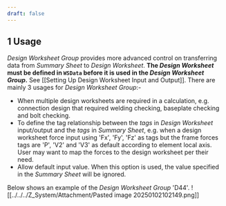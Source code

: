 ```yaml
---
draft: false
---
```

## 1	Usage
*Design Worksheet Group* provides more advanced control on transferring data from *Summary Sheet* to *Design Worksheet*. **The *Design Worksheet* must be defined in `WSData` before it is used in the *Design Worksheet Group*.** See [[Setting Up Design Worksheet Input and Output]]. There are mainly 3 usages for *Design Worksheet Group*:-
- When multiple design worksheets are required in a calculation, e.g. connection design that required welding checking, baseplate checking and bolt checking. 
- To define the tag relationship between the *tags* in *Design Worksheet* input/output and the *tags* in *Summary Sheet*, e.g. when a design worksheet force input using 'Fx', 'Fy', 'Fz' as tags but the frame forces tags are 'P', 'V2' and 'V3' as default according to element local axis. User may want to map the forces to the design worksheet per their need.
- Allow default input value. When this option is used, the value specified in the *Summary Sheet* will be ignored.

Below shows an example of the *Design Worksheet Group* 'D44'.
![[../../../Z_System/Attachment/Pasted image 20250102102149.png]]